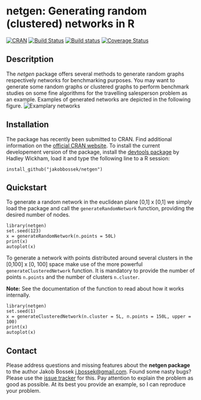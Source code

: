 # netgen: Generating random (clustered) networks in R

[![CRAN](https://img.shields.io/badge/cran-1.1-green.svg)](http://cran.r-project.org/web/packages/netgen/index.html)
[![Build Status](https://travis-ci.org/jakobbossek/netgen.svg?branch=master)](https://travis-ci.org/jakobbossek/netgen)
[![Build status](https://ci.appveyor.com/api/projects/status/gpbans0vvbfcwyty/branch/master?svg=true)](https://ci.appveyor.com/project/jakobbossek/netgen/branch/master)
[![Coverage Status](https://coveralls.io/repos/jakobbossek/netgen/badge.svg)](https://coveralls.io/r/jakobbossek/netgen)

## Descritption

The *netgen* package offers several methods to generate random graphs respectively
networks for benchmarking purposes. You may want to generate some random graphs
or clustered graphs to perform benchmark studies on some fine algorithms for
the travelling salesperson problem as an example. Examples of generated networks 
are depicted in the following figure.
![Examplary networks](https://raw.githubusercontent.com/jakobbossek/netgen/master/images/instance_examples.png)

## Installation

The package has recently been submitted to CRAN. Find additional information on the [official CRAN website](http://cran.r-project.org/web/packages/netgen/).
To install the current developement version of the package, install the [devtools package](http://cran.r-project.org/web/packages/devtools/index.html) by Hadley Wickham, load it and type the following line to a R session:

```splus
install_github("jakobbossek/netgen")
```

## Quickstart

To generate a random network in the euclidean plane [0,1] x [0,1] we simply
load the package and call the `generateRandomNetwork` function, providing the
desired number of nodes.

```splus
library(netgen)
set.seed(123)
x = generateRandomNetwork(n.points = 50L)
print(x)
autoplot(x)
```

To generate a network with points distributed around several clusters in the
[0,100] x [0, 100] space make use of the more powerful `generateClusteredNetwork`
function. It is mandatory to provide the number of points `n.points` and the number of clusters `n.cluster`.

**Note:** See the documentation of the function to read about how it works internally.

```splus
library(netgen)
set.seed(1)
x = generateClusteredNetwork(n.cluster = 5L, n.points = 150L, upper = 100)
print(x)
autoplot(x)
```


## Contact

Please address questions and missing features about the **netgen package** to the author Jakob Bossek <j.bossek@gmail.com>. Found some nasty bugs? Please use the [issue tracker](https://github.com/jbossek/netgen/issues) for this. Pay attention to explain the problem as good as possible. At its best you provide an example, so I can reproduce your problem.



